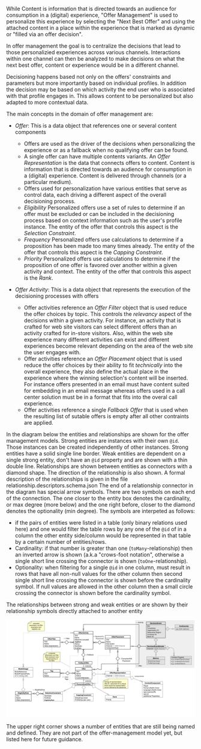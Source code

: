While Content is information that is directed towards an audience for consumption in a (digital) experience, "Offer Management" is used to personalize this experience by selecting the "Next Best Offer" and using the attached content in a place within the experience that is marked as dynamic or "filled via an offer decision".

In offer management the goal is to centralize the decisions that lead to those personalizied experiences across various channels. Interactions within one channel can then be analyzed to make decisions on what the next best offer, content or experience would be in a different channel.

Decisioning happens based not only on the offers' constraints and parameters but more importantly based on individual profiles. In addition the decision may be based on which activity the end user who is associated with that profile engages in. This allows content to be personalized but also adapted to more contextual data.

The main concepts in the domain of offer management are:

- *Offer*: This is a data object that references one or several content components
  - Offers are used as the driver of the decisions when personalizing the experience or as a fallback when no qualifying offer can be found.
  - A single offer can have multiple contents variants. An *Offer Representation* is the data that connects offers to content. Content is information that is directed towards an audience for consumption in a (digital) experience. Content is delivered through channels (or a particular medium).
  - Offers used for personalization have various entities that serve as control data, each driving a different aspect of the overall decisioning process.
  - _Eligibility_ Personalized offers use a set of rules to determine if an offer must be excluded or can be included in the decisioning process based on context information such as the user's profile instance. The entity of the offer that controls this aspect is the *Selection Constraint*.
  - _Frequency_ Personalized offers use calculations to determine if a proposition has been made too many times already. The entity of the offer that controls this aspect is the *Capping Constraint*.
  - _Priority_ Personalized offers use calculations to determine if the proposition of one offer is favored over another within a given activity and context. The entity of the offer that controls this aspect is the *Rank*.

- *Offer Activity*: This is a data object that represents the execution of the decisioning processes with offers
  - Offer activities reference an *Offer Filter* object that is used reduce the offer choices by topic. This controls the *relevancy* aspect of the decisions within a given activity. For instance, an activity that is crafted for web site visitors can select different offers than an activity crafted for in-store visitors. Also, within the web site experience many different activities can exist and different experiences become relevant depending on the area of the web site the user engages with.
  - Offer activities reference an *Offer Placement* object that is used reduce the offer choices by their ability to fit *technically* into the overall experience, they also define the actual place in the experience where the winning selection's content will be inserted. For instance offers presented in an email must have content suited for embedding in an email message whereas offers used in a call center solution must be in a format that fits into the overal call experience.
  - Offer activities reference a single *Fallback Offer* that is used when the resulting list of sutable offers is empty after all other contraints are applied.

In the diagram below the entities and relationships are shown for the offer management models. Strong entities are instances with their own `@id`. Those instances can be created independently of other instances.
Strong entities have a solid single line border.
Weak entities are dependent on a single strong entity, don't have an `@id` property and are shown with a thin double line.
Relationships are shown between entities as connectors with a diamond shape. The direction of the relationship is also shown. A formal description of the relationships is given in the file relationship.descriptors.schema.json
The end of a relationship connector in the diagram has special arrow symbols. There are two symbols on each end of the connection. The one closer to the entity box denotes the cardinality, or max degree (more below) and the one right before, closer to the diamond denotes the optionality (min degree).
The symbols are interpeted as follows:
- if the pairs of entities were listed in a table (only binary relations used here) and one would filter the table rows by any one of the `@id` of in a column the other entity side/column would be represented in that table by a certain number of entities/rows.
- Cardinality: if that number is greater than one (`toMany`-relationship) then an inverted arrow is shown (a.k.a "crows-foot notation", otherwise a single short line crossing the connector is shown (`toOne`-relationship).
- Optionality: when filtering for a single `@id` in one column, must result in rows that have all non-null values for the other column then second single short line crossing the connector is shown before the cardinality symbol. If null values are allowed in the other column then a small circle crossing the connector is shown before the cardinality symbol.

The relationships between strong and weak entities or are shown by their relationship symbols directly attached to another entity

![](offer_model.png)

The upper right corner shows a number of entities that are still being named and defined. They are not part of the offer-management model yet, but listed here for future guidance.